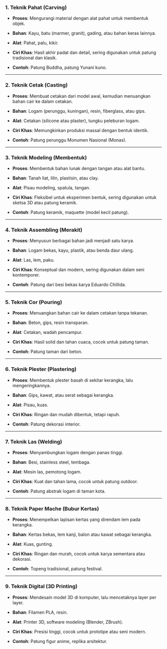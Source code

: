 ### **1. Teknik Pahat (Carving)**

- **Proses**: Mengurangi material dengan alat pahat untuk membentuk objek.
    
- **Bahan**: Kayu, batu (marmer, granit), gading, atau bahan keras lainnya.
    
- **Alat**: Pahat, palu, kikir.
    
- **Ciri Khas**: Hasil akhir padat dan detail, sering digunakan untuk patung tradisional dan klasik.
    
- **Contoh**: Patung Buddha, patung Yunani kuno.
    

---

### **2. Teknik Cetak (Casting)**

- **Proses**: Membuat cetakan dari model awal, kemudian menuangkan bahan cair ke dalam cetakan.
    
- **Bahan**: Logam (perunggu, kuningan), resin, fiberglass, atau gips.
    
- **Alat**: Cetakan (silicone atau plaster), tungku peleburan logam.
    
- **Ciri Khas**: Memungkinkan produksi massal dengan bentuk identik.
    
- **Contoh**: Patung perunggu Monumen Nasional (Monas).
    

---

### **3. Teknik Modeling (Membentuk)**

- **Proses**: Membentuk bahan lunak dengan tangan atau alat bantu.
    
- **Bahan**: Tanah liat, lilin, plastisin, atau clay.
    
- **Alat**: Pisau modeling, spatula, tangan.
    
- **Ciri Khas**: Fleksibel untuk eksperimen bentuk, sering digunakan untuk sketsa 3D atau patung keramik.
    
- **Contoh**: Patung keramik, maquette (model kecil patung).
    

---

### **4. Teknik Assembling (Merakit)**

- **Proses**: Menyusun berbagai bahan jadi menjadi satu karya.
    
- **Bahan**: Logam bekas, kayu, plastik, atau benda daur ulang.
    
- **Alat**: Las, lem, paku.
    
- **Ciri Khas**: Konseptual dan modern, sering digunakan dalam seni kontemporer.
    
- **Contoh**: Patung dari besi bekas karya Eduardo Chillida.
    

---

### **5. Teknik Cor (Pouring)**

- **Proses**: Menuangkan bahan cair ke dalam cetakan tanpa tekanan.
    
- **Bahan**: Beton, gips, resin transparan.
    
- **Alat**: Cetakan, wadah pencampur.
    
- **Ciri Khas**: Hasil solid dan tahan cuaca, cocok untuk patung taman.
    
- **Contoh**: Patung taman dari beton.
    

---

### **6. Teknik Plester (Plastering)**

- **Proses**: Membentuk plester basah di sekitar kerangka, lalu mengeringkannya.
    
- **Bahan**: Gips, kawat, atau serat sebagai kerangka.
    
- **Alat**: Pisau, kuas.
    
- **Ciri Khas**: Ringan dan mudah dibentuk, tetapi rapuh.
    
- **Contoh**: Patung dekorasi interior.
    

---

### **7. Teknik Las (Welding)**

- **Proses**: Menyambungkan logam dengan panas tinggi.
    
- **Bahan**: Besi, stainless steel, tembaga.
    
- **Alat**: Mesin las, pemotong logam.
    
- **Ciri Khas**: Kuat dan tahan lama, cocok untuk patung outdoor.
    
- **Contoh**: Patung abstrak logam di taman kota.
    

---

### **8. Teknik Paper Mache (Bubur Kertas)**

- **Proses**: Menempelkan lapisan kertas yang direndam lem pada kerangka.
    
- **Bahan**: Kertas bekas, lem kanji, balon atau kawat sebagai kerangka.
    
- **Alat**: Kuas, gunting.
    
- **Ciri Khas**: Ringan dan murah, cocok untuk karya sementara atau dekorasi.
    
- **Contoh**: Topeng tradisional, patung festival.
    

---

### **9. Teknik Digital (3D Printing)**

- **Proses**: Mendesain model 3D di komputer, lalu mencetaknya layer per layer.
    
- **Bahan**: Filamen PLA, resin.
    
- **Alat**: Printer 3D, software modeling (Blender, ZBrush).
    
- **Ciri Khas**: Presisi tinggi, cocok untuk prototipe atau seni modern.
    
- **Contoh**: Patung figur anime, replika arsitektur.